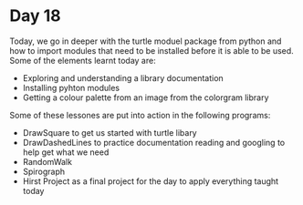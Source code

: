 # Day 18

Today, we go in deeper with the turtle moduel package from python and how to import modules that need to be installed before it is able to be used.
Some of the elements learnt today are:
- Exploring and understanding a library documentation
- Installing pyhton modules
- Getting a colour palette from an image from the colorgram library

Some of these lessones are put into action in the following programs:
- DrawSquare to get us started with turtle libary
- DrawDashedLines to practice documentation reading and googling to help get what we need
- RandomWalk
- Spirograph
- Hirst Project as a final project for the day to apply everything taught today